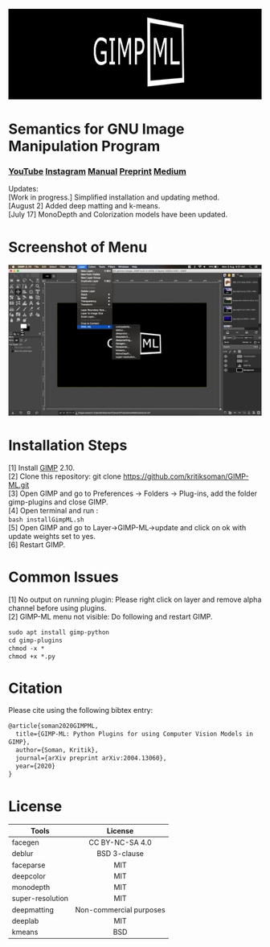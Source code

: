 <img src="https://github.com/kritiksoman/tmp/blob/master/cover.png" width="1280" height="180"> <br>
# Semantics for GNU Image Manipulation Program
### [YouTube](https://www.youtube.com/channel/UCzZn99R6Zh0ttGqvZieT4zw) [Instagram](https://www.instagram.com/explore/tags/gimpml/) [Manual](https://github.com/kritiksoman/GIMP-ML/wiki/User-Manual) [Preprint](https://arxiv.org/abs/2004.13060) [Medium](https://medium.com/@kritiksoman)<br>

Updates: <br>
[Work in progress.] Simplified installation and updating method. <br>
[August 2] Added deep matting and k-means. <br>
[July 17] MonoDepth and Colorization models have been updated. <br>

# Screenshot of Menu
![image1](https://github.com/kritiksoman/tmp/blob/master/screenshot.png)

# Installation Steps
[1] Install [GIMP](https://www.gimp.org/downloads/) 2.10.<br>
[2] Clone this repository: git clone https://github.com/kritiksoman/GIMP-ML.git <br>
[3] Open GIMP and go to Preferences -> Folders -> Plug-ins, add the folder gimp-plugins and close GIMP. <br>
[4] Open terminal and run : <br>
    ```bash installGimpML.sh```<br>
[5] Open GIMP and go to Layer->GIMP-ML->update and click on ok with update weights set to yes. <br>
[6] Restart GIMP.


# Common Issues
[1] No output on running plugin: Please right click on layer and remove alpha channel before using plugins. <br>
[2] GIMP-ML menu not visible: Do following and restart GIMP.<br>
```
sudo apt install gimp-python
cd gimp-plugins
chmod -x *
chmod +x *.py
```

# Citation
Please cite using the following bibtex entry:

```
@article{soman2020GIMPML,
  title={GIMP-ML: Python Plugins for using Computer Vision Models in GIMP},
  author={Soman, Kritik},
  journal={arXiv preprint arXiv:2004.13060},
  year={2020}
}
```

# License
| Tools | License |
| ------------- |:-------------:| 
| facegen | CC BY-NC-SA 4.0 |
| deblur | BSD 3-clause |
| faceparse | MIT |
| deepcolor | MIT | 
| monodepth | MIT |
| super-resolution | MIT |
| deepmatting | Non-commercial purposes |
| deeplab | MIT |
| kmeans | BSD |
